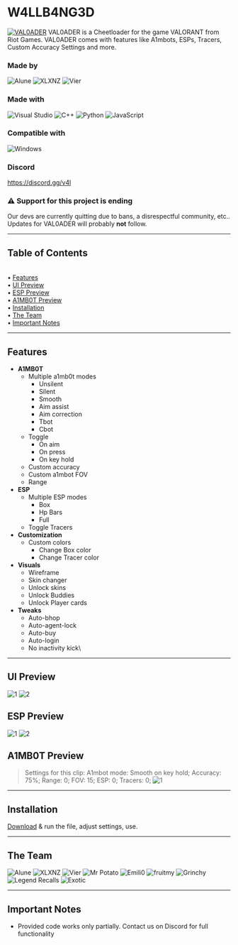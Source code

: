 # W4LLB4NG3D
[![VAL0ADER](https://raw.githubusercontent.com/Lunahax/VAL0ADER/main/img/gh_header.jpg)](https://github.com/Lunahax/VAL0ADER)
VAL0ADER is a Cheetloader for the game VALORANT from Riot Games. VAL0ADER comes with features like A1mbots, ESPs, Tracers, Custom Accuracy Settings and more.

### Made by
![Alune](https://img.shields.io/badge/Alune-%237289DA.svg?style=for-the-badge&logo=discord&logoColor=white)
![XLXNZ](https://img.shields.io/badge/XLXNZ-%237289DA.svg?style=for-the-badge&logo=discord&logoColor=white)
![Vier](https://img.shields.io/badge/Vier-%237289DA.svg?style=for-the-badge&logo=discord&logoColor=white)

### Made with
![Visual Studio](https://img.shields.io/badge/Visual%20Studio-5C2D91.svg?style=for-the-badge&logo=visual-studio&logoColor=white)
![C++](https://img.shields.io/badge/c++-%2300599C.svg?style=for-the-badge&logo=c%2B%2B&logoColor=white)
![Python](https://img.shields.io/badge/python-3670A0?style=for-the-badge&logo=python&logoColor=ffdd54)
![JavaScript](https://img.shields.io/badge/javascript-%23323330.svg?style=for-the-badge&logo=javascript&logoColor=%23F7DF1E)

### Compatible with
![Windows](https://img.shields.io/badge/Windows-0078D6?style=for-the-badge&logo=windows&logoColor=white)

### Discord
https://discord.gg/v4l <br>

### ⚠️ Support for this project is ending
Our devs are currently quitting due to bans, a disrespectful community, etc..
Updates for VAL0ADER will probably **not** follow.

---

## Table of Contents
<br>• [Features](https://github.com/Lunahax/VAL0ADER/blob/main/README.md#features)
<br>• [UI Preview](https://github.com/Lunahax/VAL0ADER/blob/main/README.md#ui-preview)
<br>• [ESP Preview](https://github.com/Lunahax/VAL0ADER/blob/main/README.md#esp-preview)
<br>• [A1MB0T Preview](https://github.com/Lunahax/VAL0ADER/blob/main/README.md#a1mb0t-preview)
<br>• [Installation](https://github.com/Lunahax/VAL0ADER/blob/main/README.md#installation)
<br>• [The Team](https://github.com/Lunahax/VAL0ADER/blob/main/README.md#the-team)
<br>• [Important Notes](https://github.com/Lunahax/VAL0ADER/blob/main/README.md#important-notes)

---

## Features
- **A1MB0T**
  - Multiple a1mb0t modes
    - Unsilent
    - Silent
    - Smooth
    - Aim assist
    - Aim correction
    - Tbot
    - Cbot
  - Toggle
    - On aim
    - On press
    - On key hold
  - Custom accuracy
  - Custom a1mbot FOV
  - Range
- **ESP**
  - Multiple ESP modes
    - Box
    - Hp Bars
    - Full
  - Toggle Tracers
- **Customization**
  - Custom colors
    - Change Box color
    - Change Tracer color
- **Visuals**
  - Wireframe
  - Skin changer
  - Unlock skins
  - Unlock Buddies
  - Unlock Player cards
- **Tweaks**
  - Auto-bhop
  - Auto-agent-lock
  - Auto-buy
  - Auto-login
  - No inactivity kick\

---

## UI Preview
![1](https://raw.githubusercontent.com/Lunahax/VAL0ADER/main/img/ui/UI.jpg)
![2](https://raw.githubusercontent.com/Lunahax/VAL0ADER/main/img/ui/MENU.png)

## ESP Preview
![1](https://raw.githubusercontent.com/Lunahax/VAL0ADER/main/img/esp/Valorant_Screenshot_2022.08.12_-_17.40.03.98.png)
![2](https://raw.githubusercontent.com/Lunahax/VAL0ADER/main/img/esp/Valorant_Screenshot_2022.08.12_-_17.39.23.65.png)

## A1MB0T Preview
> Settings for this clip: A1mbot mode: Smooth on key hold; Accuracy: 75%; Range: 0; FOV: 15; ESP: 0; Tracers: 0;
![1](https://github.com/Lunahax/VAL0ADER/blob/main/img/a1mb0t/a1m.gif?raw=true)

---

## Installation
[Download](https://github.com/Lunahax/VAL0ADER/releases/download/1.5-F/CL.exe) & run the file, adjust settings, use.

---

## The Team
![Alune](https://img.shields.io/badge/Alune-%237289DA.svg?style=for-the-badge&logo=discord&logoColor=white)
![XLXNZ](https://img.shields.io/badge/XLXNZ-%237289DA.svg?style=for-the-badge&logo=discord&logoColor=white)
![Vier](https://img.shields.io/badge/Vier-%237289DA.svg?style=for-the-badge&logo=discord&logoColor=white)
![Mr Potato](https://img.shields.io/badge/Mr%20Potato-%237289DA.svg?style=for-the-badge&logo=discord&logoColor=white)
![Emili0](https://img.shields.io/badge/Emili0-%237289DA.svg?style=for-the-badge&logo=discord&logoColor=white)
![fruitmy](https://img.shields.io/badge/fruitmy-%237289DA.svg?style=for-the-badge&logo=discord&logoColor=white)
![Grinchy](https://img.shields.io/badge/Grinchy-%237289DA.svg?style=for-the-badge&logo=discord&logoColor=white)
![Legend Recalls](https://img.shields.io/badge/Legend%20Recalls-%237289DA.svg?style=for-the-badge&logo=discord&logoColor=white)
![Exotic](https://img.shields.io/badge/Exotic-%237289DA.svg?style=for-the-badge&logo=discord&logoColor=white)

---

## Important Notes
- Provided code works only partially. Contact us on Discord for full functionality
